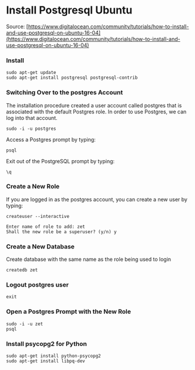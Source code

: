 # Install Postgresql Ubuntu
Source: [https://www.digitalocean.com/community/tutorials/how-to-install-and-use-postgresql-on-ubuntu-16-04](https://www.digitalocean.com/community/tutorials/how-to-install-and-use-postgresql-on-ubuntu-16-04)

### Install
```
sudo apt-get update
sudo apt-get install postgresql postgresql-contrib
```

### Switching Over to the postgres Account
The installation procedure created a user account called postgres that is associated with the default Postgres role. 
In order to use Postgres, we can log into that account.

```
sudo -i -u postgres
```
Access a Postgres prompt by typing:

```
psql
```

Exit out of the PostgreSQL prompt by typing:

```
\q
```

### Create a New Role
If you are logged in as the postgres account, you can create a new user by typing:

```
createuser --interactive
```

```
Enter name of role to add: zet
Shall the new role be a superuser? (y/n) y
```
### Create a New Database
Create database with the same name as the role being used to login

```
createdb zet
```

### Logout postgres user

```
exit
```
### Open a Postgres Prompt with the New Role

```
sudo -i -u zet
psql
```

### Install psycopg2 for Python
```
sudo apt-get install python-psycopg2
sudo apt-get install libpq-dev
```


